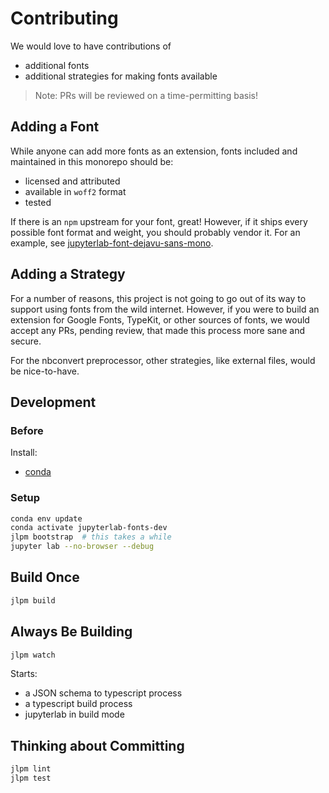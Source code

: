 # Contributing

We would love to have contributions of

- additional fonts
- additional strategies for making fonts available

> Note: PRs will be reviewed on a time-permitting basis!

## Adding a Font

While anyone can add more fonts as an extension, fonts included and maintained
in this monorepo should be:

- licensed and attributed
- available in `woff2` format
- tested

If there is an `npm` upstream for your font, great! However, if it ships every
possible font format and weight, you should probably vendor it. For an example,
see [jupyterlab-font-dejavu-sans-mono](./packages/jupyterlab-font-dejavu-sans-mono).

## Adding a Strategy

For a number of reasons, this project is not going to go out of its way to
support using fonts from the wild internet. However, if you were to build an
extension for Google Fonts, TypeKit, or other sources of fonts, we would accept
any PRs, pending review, that made this process more sane and secure.

For the nbconvert preprocessor, other strategies, like external files, would be
nice-to-have.


## Development

### Before

Install:

- [conda](https://conda.io/docs/user-guide/install/download.html)

### Setup

```bash
conda env update
conda activate jupyterlab-fonts-dev
jlpm bootstrap  # this takes a while
jupyter lab --no-browser --debug
```

## Build Once

```bash
jlpm build
```

## Always Be Building

```bash
jlpm watch
```

Starts:

- a JSON schema to typescript process
- a typescript build process
- jupyterlab in build mode

## Thinking about Committing

```bash
jlpm lint
jlpm test
```
